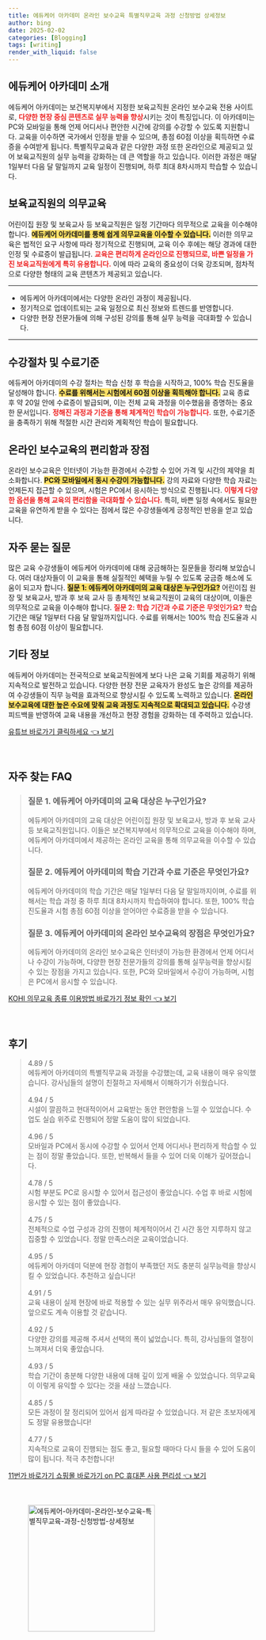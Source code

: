 ```yaml
---
title: 에듀케어 아카데미 온라인 보수교육 특별직무교육 과정 신청방법 상세정보
author: bing
date: 2025-02-02
categories: [Blogging]
tags: [writing]
render_with_liquid: false
---
```



<h2 id='에듀케어_아카데미_소개'>에듀케어 아카데미 소개</h2>

<p>에듀케어 아카데미는 보건복지부에서 지정한 보육교직원 온라인 보수교육 전용 사이트로, <b><span style="color: #ee2323;">다양한 현장 중심 콘텐츠로 실무 능력을 향상</span></b>시키는 것이 특징입니다. 이 아카데미는 PC와 모바일을 통해 언제 어디서나 편안한 시간에 강의를 수강할 수 있도록 지원합니다. 교육을 이수하면 국가에서 인정을 받을 수 있으며, 총점 60점 이상을 획득하면 수료증을 수여받게 됩니다. 특별직무교육과 같은 다양한 과정 또한 온라인으로 제공되고 있어 보육교직원의 실무 능력을 강화하는 데 큰 역할을 하고 있습니다. 이러한 과정은 매달 1일부터 다음 달 말일까지 교육 일정이 진행되며, 하루 최대 8차시까지 학습할 수 있습니다.</p>

<h2 id='의무교육'>보육교직원의 의무교육</h2>

<p>어린이집 원장 및 보육교사 등 보육교직원은 일정 기간마다 의무적으로 교육을 이수해야 합니다. <b><span style="background-color: #ffe066;">에듀케어 아카데미를 통해 쉽게 의무교육을 이수할 수 있습니다.</span></b> 이러한 의무교육은 법적인 요구 사항에 따라 정기적으로 진행되며, 교육 이수 후에는 해당 경과에 대한 인정 및 수료증이 발급됩니다. <b><span style="color: #ee2323;">교육은 편리하게 온라인으로 진행되므로, 바쁜 일정을 가진 보육교직원에게 특히 유용합니다.</span></b> 이에 따라 교육의 중요성이 더욱 강조되며, 점차적으로 다양한 형태의 교육 콘텐츠가 제공되고 있습니다.</p>

<hr />

<ul>
    <li>에듀케어 아카데미에서는 다양한 온라인 과정이 제공됩니다.</li>
    <li>정기적으로 업데이트되는 교육 일정으로 최신 정보와 트렌드를 반영합니다.</li>
    <li>다양한 현장 전문가들에 의해 구성된 강의를 통해 실무 능력을 극대화할 수 있습니다.</li>
</ul>

<hr />

<h2 id='수강절차_및_수료기준'>수강절차 및 수료기준</h2>

<p>에듀케어 아카데미의 수강 절차는 학습 신청 후 학습을 시작하고, 100% 학습 진도율을 달성해야 합니다. <b><span style="background-color: #ffe066;">수료를 위해서는 시험에서 60점 이상을 획득해야 합니다.</span></b> 교육 종료 후 약 20일 안에 수료증이 발급되며, 이는 전체 교육 과정을 이수했음을 증명하는 중요한 문서입니다. <b><span style="color: #ee2323;">정해진 과정과 기준을 통해 체계적인 학습이 가능합니다.</span></b> 또한, 수료기준을 충족하기 위해 적절한 시간 관리와 계획적인 학습이 필요합니다.</p>

<h2 id='온라인_보수교육의_편리함과_장점'>온라인 보수교육의 편리함과 장점</h2>

<p>온라인 보수교육은 인터넷이 가능한 환경에서 수강할 수 있어 가격 및 시간의 제약을 최소화합니다. <b><span style="background-color: #ffe066;">PC와 모바일에서 동시 수강이 가능합니다.</span></b> 강의 자료와 다양한 학습 자료는 언제든지 접근할 수 있으며, 시험은 PC에서 응시하는 방식으로 진행됩니다. <b><span style="color: #ee2323;">이렇게 다양한 옵션을 통해 교육의 편리함을 극대화할 수 있습니다.</span></b> 특히, 바쁜 일정 속에서도 필요한 교육을 유연하게 받을 수 있다는 점에서 많은 수강생들에게 긍정적인 반응을 얻고 있습니다.</p>

<h2 id='자주_묻는_질문'>자주 묻는 질문</h2>

<p>많은 교육 수강생들이 에듀케어 아카데미에 대해 궁금해하는 질문들을 정리해 보았습니다. 여러 대상자들이 이 교육을 통해 실질적인 혜택을 누릴 수 있도록 궁금증 해소에 도움이 되고자 합니다. <b><span style="background-color: #ffe066;">질문 1: 에듀케어 아카데미의 교육 대상은 누구인가요?</span></b> 어린이집 원장 및 보육교사, 방과 후 보육 교사 등 총체적인 보육교직원이 교육의 대상이며, 이들은 의무적으로 교육을 이수해야 합니다. <b><span style="color: #ee2323;">질문 2: 학습 기간과 수료 기준은 무엇인가요?</span></b> 학습 기간은 매달 1일부터 다음 달 말일까지입니다. 수료를 위해서는 100% 학습 진도율과 시험 총점 60점 이상이 필요합니다.</p>

<h2 id='기타_정보'>기타 정보</h2>

<p>에듀케어 아카데미는 전국적으로 보육교직원에게 보다 나은 교육 기회를 제공하기 위해 지속적으로 발전하고 있습니다. 다양한 현장 전문 교육자가 완성도 높은 강의를 제공하여 수강생들이 직무 능력을 효과적으로 향상시킬 수 있도록 노력하고 있습니다. <b><span style="background-color: #ffe066;">온라인 보수교육에 대한 높은 수요에 맞춰 교육 과정도 지속적으로 확대되고 있습니다.</span></b> 수강생 피드백을 반영하여 교육 내용을 개선하고 현장 경험을 강화하는 데 주력하고 있습니다.</p>


<p><a class="click-button" title="유튜브 바로가기 클릭하세요" href="https://purplelist.github.io/posts/%EC%9C%A0%ED%8A%9C%EB%B8%8C-%EB%B0%94%EB%A1%9C%EA%B0%80%EA%B8%B0-%ED%81%B4%EB%A6%AD%ED%95%98%EC%84%B8%EC%9A%94/" rel="dofollow">유튜브 바로가기 클릭하세요 👈 보기</a></p><br>
<h2 id='자주_찾는_FAQ'>자주 찾는 FAQ</h2>
<div itemscope="" itemtype="https://schema.org/FAQPage"> 
<blockquote> 
<div itemscope="" itemprop="mainEntity" itemtype="https://schema.org/Question"> 
<h3 itemprop="name">질문 1. 에듀케어 아카데미의 교육 대상은 누구인가요?</h3> 
<div itemscope="" itemprop="acceptedAnswer" itemtype="https://schema.org/Answer"> 
<span itemprop="text"> 
<p>에듀케어 아카데미의 교육 대상은 어린이집 원장 및 보육교사, 방과 후 보육 교사 등 보육교직원입니다. 이들은 보건복지부에서 의무적으로 교육을 이수해야 하며, 에듀케어 아카데미에서 제공하는 온라인 교육을 통해 의무교육을 이수할 수 있습니다.</p> 
</span> 
</div> 
</div> 

<div itemscope="" itemprop="mainEntity" itemtype="https://schema.org/Question"> 
<h3 itemprop="name">질문 2. 에듀케어 아카데미의 학습 기간과 수료 기준은 무엇인가요?</h3> 
<div itemscope="" itemprop="acceptedAnswer" itemtype="https://schema.org/Answer"> 
<span itemprop="text"> 
<p>에듀케어 아카데미의 학습 기간은 매달 1일부터 다음 달 말일까지이며, 수료를 위해서는 학습 과정 중 하루 최대 8차시까지 학습하여야 합니다. 또한, 100% 학습 진도율과 시험 총점 60점 이상을 얻어야만 수료증을 받을 수 있습니다.</p> 
</span> 
</div> 
</div> 

<div itemscope="" itemprop="mainEntity" itemtype="https://schema.org/Question"> 
<h3 itemprop="name">질문 3. 에듀케어 아카데미의 온라인 보수교육의 장점은 무엇인가요?</h3> 
<div itemscope="" itemprop="acceptedAnswer" itemtype="https://schema.org/Answer"> 
<span itemprop="text"> 
<p>에듀케어 아카데미의 온라인 보수교육은 인터넷이 가능한 환경에서 언제 어디서나 수강이 가능하며, 다양한 현장 전문가들의 강의를 통해 실무능력을 향상시킬 수 있는 장점을 가지고 있습니다. 또한, PC와 모바일에서 수강이 가능하며, 시험은 PC에서 응시할 수 있습니다.</p> 
</span> 
</div> 
</div> 
</blockquote> 
</div>
<p><a class="click-button" title="KOHI 의무교육 종류 이용방법 바로가기 정보 확인" href="https://purplelist.github.io/posts/KOHI-%EC%9D%98%EB%AC%B4%EA%B5%90%EC%9C%A1-%EC%A2%85%EB%A5%98-%EC%9D%B4%EC%9A%A9%EB%B0%A9%EB%B2%95-%EB%B0%94%EB%A1%9C%EA%B0%80%EA%B8%B0-%EC%A0%95%EB%B3%B4-%ED%99%95%EC%9D%B8/" rel="dofollow">KOHI 의무교육 종류 이용방법 바로가기 정보 확인 👈 보기</a></p><br>
<h2 id='후기'>후기</h2>
<div itemscope itemtype="https://schema.org/Product">
  <blockquote>
  <div itemprop="review" itemscope itemtype="https://schema.org/Review">
      <div itemprop="reviewRating" itemscope itemtype="https://schema.org/Rating"> <span itemprop="ratingValue">4.89</span> / <span itemprop="bestRating">5</span> </div>
      <span itemprop="reviewBody">에듀케어 아카데미의 특별직무교육 과정을 수강했는데, 교육 내용이 매우 유익했습니다. 강사님들의 설명이 친절하고 자세해서 이해하기가 쉬웠습니다.</span>
  </div>
  <br>
  <div itemprop="review" itemscope itemtype="https://schema.org/Review">
      <div itemprop="reviewRating" itemscope itemtype="https://schema.org/Rating"> <span itemprop="ratingValue">4.94</span> / <span itemprop="bestRating">5</span> </div>
      <span itemprop="reviewBody">시설이 깔끔하고 현대적이어서 교육받는 동안 편안함을 느낄 수 있었습니다. 수업도 실습 위주로 진행되어 정말 도움이 많이 되었습니다.</span>
  </div>
  <br>
  <div itemprop="review" itemscope itemtype="https://schema.org/Review">
      <div itemprop="reviewRating" itemscope itemtype="https://schema.org/Rating"> <span itemprop="ratingValue">4.96</span> / <span itemprop="bestRating">5</span> </div>
      <span itemprop="reviewBody">모바일과 PC에서 동시에 수강할 수 있어서 언제 어디서나 편리하게 학습할 수 있는 점이 정말 좋았습니다. 또한, 반복해서 들을 수 있어 더욱 이해가 깊어졌습니다.</span>
  </div>
  <br>
  <div itemprop="review" itemscope itemtype="https://schema.org/Review">
      <div itemprop="reviewRating" itemscope itemtype="https://schema.org/Rating"> <span itemprop="ratingValue">4.78</span> / <span itemprop="bestRating">5</span> </div>
      <span itemprop="reviewBody">시험 부분도 PC로 응시할 수 있어서 접근성이 좋았습니다. 수업 후 바로 시험에 응시할 수 있는 점이 좋았습니다.</span>
  </div>
  <br>
  <div itemprop="review" itemscope itemtype="https://schema.org/Review">
      <div itemprop="reviewRating" itemscope itemtype="https://schema.org/Rating"> <span itemprop="ratingValue">4.75</span> / <span itemprop="bestRating">5</span> </div>
      <span itemprop="reviewBody">전체적으로 수업 구성과 강의 진행이 체계적이어서 긴 시간 동안 지루하지 않고 집중할 수 있었습니다. 정말 만족스러운 교육이었습니다.</span>
  </div>
  <br>
  <div itemprop="review" itemscope itemtype="https://schema.org/Review">
      <div itemprop="reviewRating" itemscope itemtype="https://schema.org/Rating"> <span itemprop="ratingValue">4.95</span> / <span itemprop="bestRating">5</span> </div>
      <span itemprop="reviewBody">에듀케어 아카데미 덕분에 현장 경험이 부족했던 저도 충분히 실무능력을 향상시킬 수 있었습니다. 추천하고 싶습니다!</span>
  </div>
  <br>
  <div itemprop="review" itemscope itemtype="https://schema.org/Review">
      <div itemprop="reviewRating" itemscope itemtype="https://schema.org/Rating"> <span itemprop="ratingValue">4.91</span> / <span itemprop="bestRating">5</span> </div>
      <span itemprop="reviewBody">교육 내용이 실제 현장에 바로 적용할 수 있는 실무 위주라서 매우 유익했습니다. 앞으로도 계속 이용할 것 같습니다.</span>
  </div>
  <br>
  <div itemprop="review" itemscope itemtype="https://schema.org/Review">
      <div itemprop="reviewRating" itemscope itemtype="https://schema.org/Rating"> <span itemprop="ratingValue">4.92</span> / <span itemprop="bestRating">5</span> </div>
      <span itemprop="reviewBody">다양한 강의를 제공해 주셔서 선택의 폭이 넓었습니다. 특히, 강사님들의 열정이 느껴져서 더욱 좋았습니다.</span>
  </div>
  <br>
  <div itemprop="review" itemscope itemtype="https://schema.org/Review">
      <div itemprop="reviewRating" itemscope itemtype="https://schema.org/Rating"> <span itemprop="ratingValue">4.93</span> / <span itemprop="bestRating">5</span> </div>
      <span itemprop="reviewBody">학습 기간이 충분해 다양한 내용에 대해 깊이 있게 배울 수 있었습니다. 의무교육이 이렇게 유익할 수 있다는 것을 새삼 느꼈습니다.</span>
  </div>
  <br>
  <div itemprop="review" itemscope itemtype="https://schema.org/Review">
      <div itemprop="reviewRating" itemscope itemtype="https://schema.org/Rating"> <span itemprop="ratingValue">4.85</span> / <span itemprop="bestRating">5</span> </div>
      <span itemprop="reviewBody">모든 과정이 잘 정리되어 있어서 쉽게 따라갈 수 있었습니다. 저 같은 초보자에게도 정말 유용했습니다!</span>
  </div>
  <br>
  <div itemprop="review" itemscope itemtype="https://schema.org/Review">
      <div itemprop="reviewRating" itemscope itemtype="https://schema.org/Rating"> <span itemprop="ratingValue">4.77</span> / <span itemprop="bestRating">5</span> </div>
      <span itemprop="reviewBody">지속적으로 교육이 진행되는 점도 좋고, 필요할 때마다 다시 들을 수 있어 도움이 많이 됩니다. 적극 추천합니다!</span>
  </div>
  </blockquote>
</div>
<p><a class="click-button" title="11번가 바로가기 쇼핑몰 바로가기 on PC 휴대폰 사용 편리성" href="https://purplelist.github.io/posts/11%EB%B2%88%EA%B0%80-%EB%B0%94%EB%A1%9C%EA%B0%80%EA%B8%B0-%EC%87%BC%ED%95%91%EB%AA%B0-%EB%B0%94%EB%A1%9C%EA%B0%80%EA%B8%B0-on-PC-%ED%9C%B4%EB%8C%80%ED%8F%B0-%EC%82%AC%EC%9A%A9-%ED%8E%B8%EB%A6%AC%EC%84%B1/" rel="dofollow">11번가 바로가기 쇼핑몰 바로가기 on PC 휴대폰 사용 편리성 👈 보기</a></p><br>
<figure class="image"><img src="https://purplelist.github.io/assets/img/thumbnail/에듀케어-아카데미-온라인-보수교육-특별직무교육-과정-신청방법-상세정보.webp" alt="에듀케어-아카데미-온라인-보수교육-특별직무교육-과정-신청방법-상세정보" width="256" height="256"></figure>